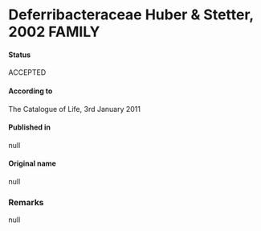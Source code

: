 Deferribacteraceae Huber & Stetter, 2002 FAMILY
=======

#### Status
ACCEPTED

#### According to
The Catalogue of Life, 3rd January 2011

#### Published in
null

#### Original name
null

### Remarks
null
